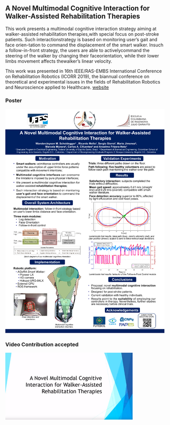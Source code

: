 ## A Novel Multimodal Cognitive Interaction for Walker-Assisted Rehabilitation Therapies

This  work  presents  a  multimodal  cognitive  interaction strategy  aiming  at  walker-assisted  rehabilitation  therapies,with  special  focus  on  post-stroke  patients.  Such  interactionstrategy  is  based  on  monitoring  user’s  gait  and  face  orien-tation to command the displacement of the smart walker. Insuch a follow-in-front strategy, the users are able to activelycommand the steering of the walker by changing their faceorientation,  while  their  lower  limbs  movement  affects  thewalker’s linear velocity.

This work was presented in 16th IEEE/RAS-EMBS International Conference on Rehabilitation Robotics (ICORR 2019), the biannual conference on theoretical and experimental issues in the fields of Rehabilitation Robotics and Neuroscience applied to Healthcare.
[website](https://icorr2019.org/)

### Poster
![poster](https://raw.githubusercontent.com/WanderScheidegger/valida1.1/master/fig/poster.png)

### Video Contribution accepted
[![Link to my YouTube video!](https://raw.githubusercontent.com/WanderScheidegger/valida1.1/master/fig/icorr_vid.png)](https://www.youtube.com/watch?v=oZIx7w58t-Y)
